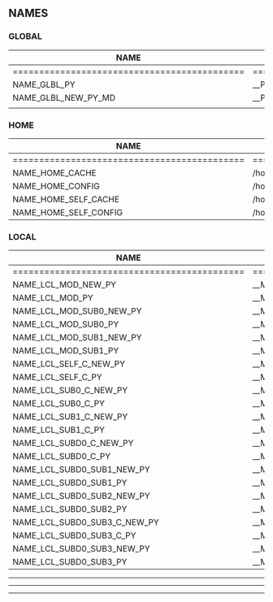 ## NAMES

### GLOBAL

NAME                                         | SPELL IT OUT                                                                                 | EXAMPLE                                             | DESCRIPTION
---------------------------------------------|----------------------------------------------------------------------------------------------|-----------------------------------------------------|--------------------------------------------------------------------------------
============================================ | ============================================================================================ | =================================================== | ===============================================================================
NAME_GLBL_PY                                 | \_\_PYCONFIGDIR__/\_\_FILENAME__.py                                                          | /rcr/0-units/python/aModule.py                      | almost never used currently, file in the root of the python units directory
NAME_GLBL_NEW_PY_MD                          | \_\_PYCONFIGDIR__/res/MARKDOWN/\_\_FILENAME__.md                                             | /rcr/0-units/python/res/MARKDOWN/                   |
                                             |                                                                                              |                                                     |


### HOME

NAME                                         | SPELL IT OUT                                                                                 | EXAMPLE                                             | DESCRIPTION
---------------------------------------------|----------------------------------------------------------------------------------------------|-----------------------------------------------------|--------------------------------------------------------------------------------
============================================ | ============================================================================================ | =================================================== | ===============================================================================
NAME_HOME_CACHE                              | /home/will/.cache/\_\_FILENAME__.py                                                          | /home/will/.cache/web01.log                         | files in the root of ~/.cache
NAME_HOME_CONFIG                             | /home/will/.config/\_\_FILENAME__.py                                                         | /home/will/.config/serialz.pkl                      | files in the root of ~/.config
NAME_HOME_SELF_CACHE                         | /home/will/.cache/\_\_MODULE_NAME__&nbsp;\_\_FILENAME__.py                                   | /home/will/.cache/biditi/biditi.log                 | files in the \_\_MODULE_NAME__ directory of ~/.cache
NAME_HOME_SELF_CONFIG                        | /home/will/.config/\_\_MODULE_NAME__&nbsp;\_\_FILENAME__.py                                  | /home/will/.config/biditi/biditi.pkl                | files in the \_\_MODULE_NAME__ directory of ~/.config


### LOCAL

NAME                                         | SPELL IT OUT                                                                                 | EXAMPLE                                             | DESCRIPTION
---------------------------------------------|----------------------------------------------------------------------------------------------|-----------------------------------------------------|--------------------------------------------------------------------------------
============================================ | ============================================================================================ | =================================================== | ===============================================================================
NAME_LCL_MOD_NEW_PY                          | \_\_MODULE_NAME__/\_\_MODULE_NAME__&nbsp;_NEW.py                                             | CF/CF_NEW.py                                        | raw module _NEW
NAME_LCL_MOD_PY                              | \_\_MODULE_NAME__/\_\_MODULE_NAME__.py                                                       | CF/CF.py                                            | just the raw module in it's own directory
NAME_LCL_MOD_SUB0_NEW_PY                     | \_\_MODULE_NAME__/\_\_MODULE_NAME__&nbsp;\_\_SUB0__&nbsp;.py                                 | CF/CF_DAYS_NEW.py                                   | little sub modules _NEW
NAME_LCL_MOD_SUB0_PY                         | \_\_MODULE_NAME__/\_\_MODULE_NAME__&nbsp;\_\_SUB0__.py                                       | CF/CF_DAYS.py                                       | little sub modules
NAME_LCL_MOD_SUB1_NEW_PY                     | \_\_MODULE_NAME__/\_\_MODULE_NAME__&nbsp;\_\_SUB0__&nbsp;\_\_SUB1__.py                       | CF/CF_01_DAYS_NEW.py                                | little sub modules _NEW
NAME_LCL_MOD_SUB1_PY                         | \_\_MODULE_NAME__/\_\_MODULE_NAME__&nbsp;\_\_SUB0__&nbsp;\_\_SUB1__.py                       | CF/CF_01_DAYS.py                                    | little sub modules
NAME_LCL_SELF_C_NEW_PY                       | \_\_MODULE_NAME__/\_\_CLASS__&nbsp;_NEW.py                                                   | CF/APPDS_C_NEW                                      | just a class in a module directory _NEW
NAME_LCL_SELF_C_PY                           | \_\_MODULE_NAME__/\_\_CLASS__                                                                | FM/TBGLST_C.py                                      | just a class in a module directory
NAME_LCL_SUB0_C_NEW_PY                       | \_\_MODULE_NAME__/\_\_SUB0__&nbsp;\_\_CLASS__&nbsp;.py                                       | CF/_01_APPDS_C_NEW.py                               | ordered sub classes _NEW etc.
NAME_LCL_SUB0_C_PY                           | \_\_MODULE_NAME__/\_\_SUB0__&nbsp;\_\_CLASS__.py                                             | CF/_01_APPDS_C.py                                   | ordered sub classes etc.
NAME_LCL_SUB1_C_NEW_PY                       | \_\_MODULE_NAME__/\_\_SUB0__&nbsp;\_\_SUB1__&nbsp;\_\_CLASS__\_C_NEW.py                      | CF/_03_01_PSGClasses.py                             | two deep ordered sub class
NAME_LCL_SUB1_C_PY                           | \_\_MODULE_NAME__/\_\_SUB0__&nbsp;\_\_SUB1__&nbsp;\_\_CLASS__\_C.py                          | CF/_03_01_PSGClasses.py                             | two deep ordered sub class
NAME_LCL_SUBD0_C_NEW_PY                      | \_\_MODULE_NAME__/\_\_SUBD0__/\_\_CLASS__&nbsp;_NEW.py                                       | FM/MAKE/MTBL_C_NEW.py                               | straight classes in a subdirectory
NAME_LCL_SUBD0_C_PY                          | \_\_MODULE_NAME__/\_\_SUBD0__/\_\_CLASS__.py                                                 | FM/MAKE/MTBL_C.py                                   | straight classes in a subdirectory
NAME_LCL_SUBD0_SUB1_NEW_PY                   | \_\_MODULE_NAME__&nbsp;\_\_SUBD0__&nbsp;\_\_SUB1__&nbsp;_NEW.py                              |                                                     |
NAME_LCL_SUBD0_SUB1_PY                       | \_\_MODULE_NAME__&nbsp;\_\_SUBD0__&nbsp;\_\_SUB1__.py                                        |                                                     |
NAME_LCL_SUBD0_SUB2_NEW_PY                   | \_\_MODULE_NAME__/\_\_SUBD0__/\_\_SUB1__&nbsp;\_\_SUB2__&nbsp;_NEW.py                        | FM/MAKE/\_01_CF_NEW.py                              | subordered submodules 2 deep _NEW
NAME_LCL_SUBD0_SUB2_PY                       | \_\_MODULE_NAME__/\_\_SUBD0__/\_\_SUB1__&nbsp;\_\_SUB2__                                     | FM/MAKE/\_01_CF.py                                  | subordered submodules 2 deep
NAME_LCL_SUBD0_SUB3_C_NEW_PY                 | \_\_MODULE_NAME__/\_\_SUBD0__/\_\_SUB1__&nbsp;\_\_SUB2__&nbsp;\_\_SUB3__&nbsp;\_C_NEW.py     |                                                     |
NAME_LCL_SUBD0_SUB3_C_PY                     | \_\_MODULE_NAME__/\_\_SUBD0__/\_\_SUB1__&nbsp;\_\_SUB2__&nbsp;\_\_SUB3__&nbsp;\_C.py         |                                                     |
NAME_LCL_SUBD0_SUB3_NEW_PY                   | \_\_MODULE_NAME__/\_\_SUBD0__/\_\_SUB1__&nbsp;\_\_SUB2__&nbsp;\_\_SUB3__&nbsp;\_NEW.py       | FM/MAKE/_03_00_PSG_NEW.py                           | ordered submodules 3 deep _NEW
NAME_LCL_SUBD0_SUB3_PY                       | \_\_MODULE_NAME__/\_\_SUBD0__/\_\_SUB1__&nbsp;\_\_SUB2__&nbsp;\_\_SUB3__.py                  | FM/MAKE/_03_00_PSG.py                               | ordered submodules 3 deep





***
***
***
